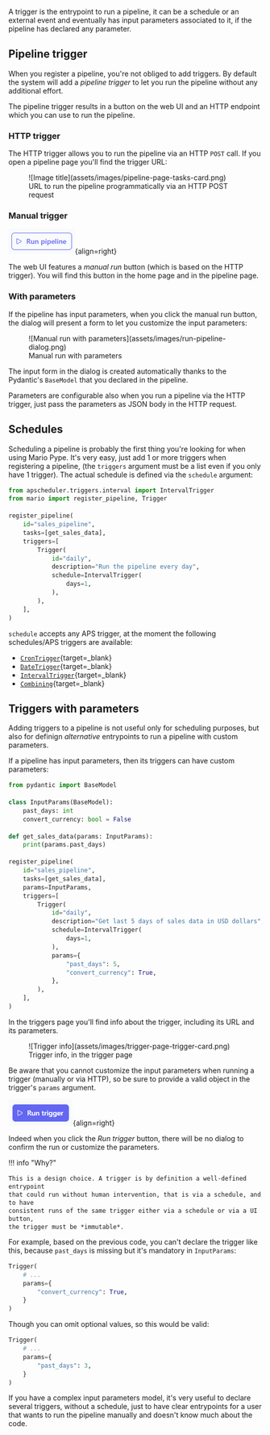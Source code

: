 A trigger is the entrypoint to run a pipeline, it can be a schedule or an external
event and eventually has input parameters associated to it, if the pipeline has
declared any parameter.

## Pipeline trigger

When you register a pipeline, you're not obliged to add triggers. By default
the system will add a *pipeline trigger* to let you run the pipeline
without any additional effort.

The pipeline trigger results in a button on the web UI and an HTTP endpoint
which you can use to run the pipeline.

### HTTP trigger

The HTTP trigger allows you to run the pipeline via an HTTP
`POST` call. If you open a pipeline page you'll find the trigger URL:

<figure markdown>
  ![Image title](assets/images/pipeline-page-tasks-card.png)
  <figcaption>URL to run the pipeline programmatically via an HTTP POST request</figcaption>
</figure>

### Manual trigger

![Manual run button](assets/images/run-pipeline-button.png){align=right}

The web UI features a *manual run* button (which is based on the HTTP trigger).
You will find this button in the home page and in the pipeline page.

### With parameters

If the pipeline has input parameters, when you click the manual run button,
the dialog will present a form to let you customize the input parameters:

<figure markdown>
  ![Manual run with parameters](assets/images/run-pipeline-dialog.png)
  <figcaption>Manual run with parameters</figcaption>
</figure>

The input form in the dialog is created automatically thanks to the Pydantic's
`BaseModel` that you declared in the pipeline.

Parameters are configurable also when you run a pipeline via the HTTP trigger,
just pass the parameters as JSON body in the HTTP request.


## Schedules

Scheduling a pipeline is probably the first thing you're looking for
when using Mario Pype. It's very easy, just add 1 or more triggers
when registering a pipeline, (the `triggers` argument must be a list
even if you only have 1 trigger).
The actual schedule is defined via the `schedule` argument:

```py hl_lines="1 7-15"
from apscheduler.triggers.interval import IntervalTrigger
from mario import register_pipeline, Trigger

register_pipeline(
    id="sales_pipeline",
    tasks=[get_sales_data],
    triggers=[
        Trigger(
            id="daily",
            description="Run the pipeline every day",
            schedule=IntervalTrigger(
                days=1,
            ),
        ),
    ],
)
```

`schedule` accepts any APS trigger, at the moment the following schedules/APS triggers are available:

* [`CronTrigger`](https://apscheduler.readthedocs.io/en/3.x/modules/triggers/cron.html#module-apscheduler.triggers.cron){target=_blank}
* [`DateTrigger`](https://apscheduler.readthedocs.io/en/3.x/modules/triggers/date.html#module-apscheduler.triggers.date){target=_blank}
* [`IntervalTrigger`](https://apscheduler.readthedocs.io/en/3.x/modules/triggers/interval.html#module-apscheduler.triggers.interval){target=_blank}
* [`Combining`](https://apscheduler.readthedocs.io/en/3.x/modules/triggers/combining.html#module-apscheduler.triggers.combining){target=_blank}

## Triggers with parameters

Adding triggers to a pipeline is not useful only for scheduling purposes,
but also for definign *alternative* entrypoints to run a pipeline with
custom parameters.

If a pipeline has input parameters, then its triggers can have custom parameters:

```py hl_lines="3-5 13 21-24"
from pydantic import BaseModel

class InputParams(BaseModel):
    past_days: int
    convert_currency: bool = False

def get_sales_data(params: InputParams):
    print(params.past_days)

register_pipeline(
    id="sales_pipeline",
    tasks=[get_sales_data],
    params=InputParams,
    triggers=[
        Trigger(
            id="daily",
            description="Get last 5 days of sales data in USD dollars",
            schedule=IntervalTrigger(
                days=1,
            ),
            params={
                "past_days": 5,
                "convert_currency": True,
            },
        ),
    ],
)
```

In the triggers page you'll find info about the trigger, including its
URL and its parameters.

<figure markdown>
  ![Trigger info](assets/images/trigger-page-trigger-card.png)
  <figcaption>Trigger info, in the trigger page</figcaption>
</figure>


Be aware that you cannot customize the input parameters when running a trigger
(manually or via HTTP), so be sure to provide a valid object
in the trigger's `params` argument.

![Alt text](assets/images/run-trigger-button.png){align=right}

Indeed when you click the *Run trigger* button, there will be no dialog to
confirm the run or customize the parameters.


!!! info "Why?"

    This is a design choice. A trigger is by definition a well-defined entrypoint
    that could run without human intervention, that is via a schedule, and to have
    consistent runs of the same trigger either via a schedule or via a UI button,
    the trigger must be *immutable*.

For example, based on the previous code, you can't declare the trigger like this,
because `past_days` is missing but it's mandatory in `InputParams`:

```py
Trigger(
    # ...
    params={
        "convert_currency": True,
    }
)
```
Though you can omit optional values, so this would be valid:

```py
Trigger(
    # ...
    params={
        "past_days": 3,
    }
)
```

If you have a complex input parameters model, it's very useful to declare several triggers,
without a schedule, just to have clear entrypoints for a user that wants to run the pipeline
manually and doesn't know much about the code.

